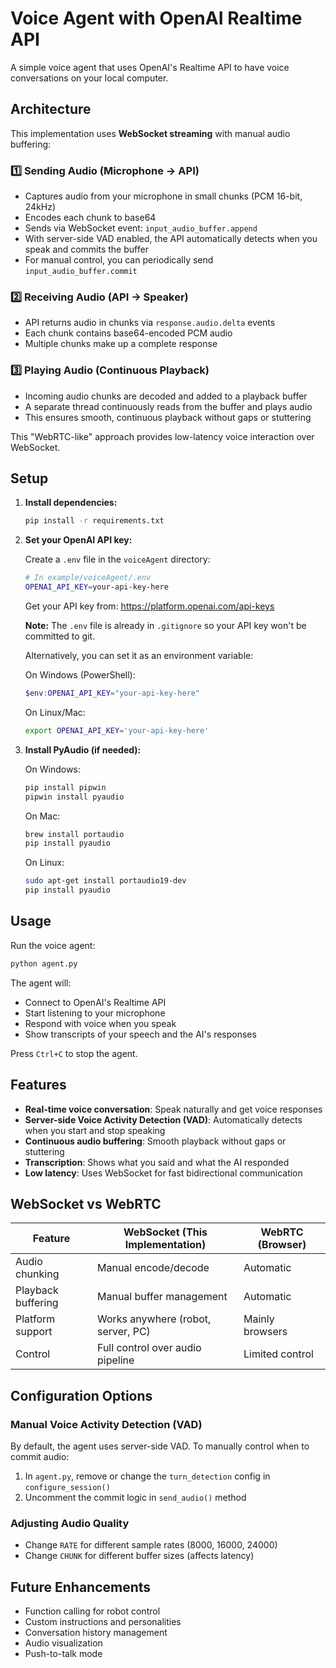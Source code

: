 # Voice Agent with OpenAI Realtime API

A simple voice agent that uses OpenAI's Realtime API to have voice conversations on your local computer.

## Architecture

This implementation uses **WebSocket streaming** with manual audio buffering:

### 1️⃣ Sending Audio (Microphone → API)
- Captures audio from your microphone in small chunks (PCM 16-bit, 24kHz)
- Encodes each chunk to base64
- Sends via WebSocket event: `input_audio_buffer.append`
- With server-side VAD enabled, the API automatically detects when you speak and commits the buffer
- For manual control, you can periodically send `input_audio_buffer.commit`

### 2️⃣ Receiving Audio (API → Speaker)
- API returns audio in chunks via `response.audio.delta` events
- Each chunk contains base64-encoded PCM audio
- Multiple chunks make up a complete response

### 3️⃣ Playing Audio (Continuous Playback)
- Incoming audio chunks are decoded and added to a playback buffer
- A separate thread continuously reads from the buffer and plays audio
- This ensures smooth, continuous playback without gaps or stuttering

This "WebRTC-like" approach provides low-latency voice interaction over WebSocket.

## Setup

1. **Install dependencies:**
   ```bash
   pip install -r requirements.txt
   ```

2. **Set your OpenAI API key:**
   
   Create a `.env` file in the `voiceAgent` directory:
   ```bash
   # In example/voiceAgent/.env
   OPENAI_API_KEY=your-api-key-here
   ```
   
   Get your API key from: https://platform.openai.com/api-keys
   
   **Note:** The `.env` file is already in `.gitignore` so your API key won't be committed to git.
   
   Alternatively, you can set it as an environment variable:
   
   On Windows (PowerShell):
   ```powershell
   $env:OPENAI_API_KEY="your-api-key-here"
   ```
   
   On Linux/Mac:
   ```bash
   export OPENAI_API_KEY='your-api-key-here'
   ```

3. **Install PyAudio (if needed):**
   
   On Windows:
   ```bash
   pip install pipwin
   pipwin install pyaudio
   ```
   
   On Mac:
   ```bash
   brew install portaudio
   pip install pyaudio
   ```
   
   On Linux:
   ```bash
   sudo apt-get install portaudio19-dev
   pip install pyaudio
   ```

## Usage

Run the voice agent:
```bash
python agent.py
```

The agent will:
- Connect to OpenAI's Realtime API
- Start listening to your microphone
- Respond with voice when you speak
- Show transcripts of your speech and the AI's responses

Press `Ctrl+C` to stop the agent.

## Features

- **Real-time voice conversation**: Speak naturally and get voice responses
- **Server-side Voice Activity Detection (VAD)**: Automatically detects when you start and stop speaking
- **Continuous audio buffering**: Smooth playback without gaps or stuttering
- **Transcription**: Shows what you said and what the AI responded
- **Low latency**: Uses WebSocket for fast bidirectional communication

## WebSocket vs WebRTC

| Feature | WebSocket (This Implementation) | WebRTC (Browser) |
|---------|--------------------------------|------------------|
| Audio chunking | Manual encode/decode | Automatic |
| Playback buffering | Manual buffer management | Automatic |
| Platform support | Works anywhere (robot, server, PC) | Mainly browsers |
| Control | Full control over audio pipeline | Limited control |

## Configuration Options

### Manual Voice Activity Detection (VAD)
By default, the agent uses server-side VAD. To manually control when to commit audio:

1. In `agent.py`, remove or change the `turn_detection` config in `configure_session()`
2. Uncomment the commit logic in `send_audio()` method

### Adjusting Audio Quality
- Change `RATE` for different sample rates (8000, 16000, 24000)
- Change `CHUNK` for different buffer sizes (affects latency)

## Future Enhancements

- Function calling for robot control
- Custom instructions and personalities
- Conversation history management
- Audio visualization
- Push-to-talk mode

